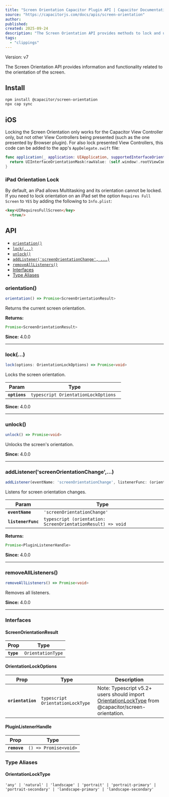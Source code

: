 ```yaml
---
title: "Screen Orientation Capacitor Plugin API | Capacitor Documentation"
source: "https://capacitorjs.com/docs/apis/screen-orientation"
author:
published:
created: 2025-09-24
description: "The Screen Orientation API provides methods to lock and unlock the screen orientation."
tags:
  - "clippings"
---
```

Version: v7

The Screen Orientation API provides information and functionality related to the orientation of the screen.

## Install

```bash
npm install @capacitor/screen-orientation
npx cap sync
```

## iOS

Locking the Screen Orientation only works for the Capacitor View Controller only, but not other View Controllers being presented (such as the one presented by Browser plugin). For also lock presented View Controllers, this code can be added to the app's `AppDelegate.swift` file:

```swift
func application(_ application: UIApplication, supportedInterfaceOrientationsFor window: UIWindow?) -> UIInterfaceOrientationMask {
  return UIInterfaceOrientationMask(rawValue: (self.window!.rootViewController as! CAPBridgeViewController).supportedInterfaceOrientations.rawValue)
}
```

### iPad Orientation Lock

By default, an iPad allows Multitasking and its orientation cannot be locked. If you need to lock orientation on an iPad set the option `Requires Full Screen` to `YES` by adding the following to `Info.plist`:

```markdown
<key>UIRequiresFullScreen</key>
  <true/>
```

## API

- [`orientation()`](https://capacitorjs.com/docs/apis/#orientation)
- [`lock(...)`](https://capacitorjs.com/docs/apis/#lock)
- [`unlock()`](https://capacitorjs.com/docs/apis/#unlock)
- [`addListener('screenOrientationChange', ...)`](https://capacitorjs.com/docs/apis/#addlistenerscreenorientationchange-)
- [`removeAllListeners()`](https://capacitorjs.com/docs/apis/#removealllisteners)
- [Interfaces](https://capacitorjs.com/docs/apis/#interfaces)
- [Type Aliases](https://capacitorjs.com/docs/apis/#type-aliases)

### orientation()

```typescript
orientation() => Promise<ScreenOrientationResult>
```

Returns the current screen orientation.

**Returns:**

```typescript
Promise<ScreenOrientationResult>
```

**Since:** 4.0.0

---

### lock(...)

```typescript
lock(options: OrientationLockOptions) => Promise<void>
```

Locks the screen orientation.

| Param | Type |
| --- | --- |
| **`options`** | ```typescript OrientationLockOptions ``` |

**Since:** 4.0.0

---

### unlock()

```typescript
unlock() => Promise<void>
```

Unlocks the screen's orientation.

**Since:** 4.0.0

---

### addListener('screenOrientationChange',...)

```typescript
addListener(eventName: 'screenOrientationChange', listenerFunc: (orientation: ScreenOrientationResult) => void) => Promise<PluginListenerHandle>
```

Listens for screen orientation changes.

| Param | Type |
| --- | --- |
| **`eventName`** | `'screenOrientationChange'` |
| **`listenerFunc`** | ```typescript (orientation: ScreenOrientationResult) => void ``` |

**Returns:**

```typescript
Promise<PluginListenerHandle>
```

**Since:** 4.0.0

---

### removeAllListeners()

```typescript
removeAllListeners() => Promise<void>
```

Removes all listeners.

**Since:** 4.0.0

---

### Interfaces

#### ScreenOrientationResult

| Prop | Type |
| --- | --- |
| **`type`** | `OrientationType` |

#### OrientationLockOptions

| Prop | Type | Description |
| --- | --- | --- |
| **`orientation`** | ```typescript OrientationLockType ``` | Note: Typescript v5.2+ users should import [OrientationLockType](https://capacitorjs.com/docs/apis/#orientationlocktype) from @capacitor/screen-orientation. |

#### PluginListenerHandle

| Prop | Type |
| --- | --- |
| **`remove`** | `() => Promise<void>` |

### Type Aliases

#### OrientationLockType

`'any' | 'natural' | 'landscape' | 'portrait' | 'portrait-primary' | 'portrait-secondary' | 'landscape-primary' | 'landscape-secondary'`